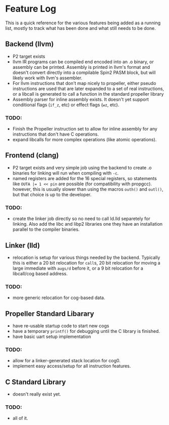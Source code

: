 # Feature Log
This is a quick reference for the various features being added as a running list, mostly to track what has been done and what still needs to be done.

## Backend (llvm)
- P2 target exists
- llvm IR programs can be compiled end encoded into an .o binary, or assembly can be printed. Assembly is printed in llvm's format and doesn't convert directly into a compilable Spin2 PASM block, but will likely work with llvm's assembler.
- For llvm instructions that don't map nicely to propeller, either pseudo instructions are used that are later expanded to a set of real instructions, or a libcall is generated to call a function in the standard propeller library
- Assembly parser for inline assembly exists. It doesn't yet support conditional flags (`if_z`, etc) or effect flags (`wz`, etc).

### TODO:
- Finish the Propeller instruction set to allow for inline assembly for any instructions that don't have C operations.
- expand libcalls for more complex operations (like atomic operations).

## Frontend (clang)
- P2 target exists and very simple job using the backend to create .o binaries for linking will run when compiling with `-c`.
- named registers are added for the 16 special registers, so statements like `OUTA |= 1 << pin` are possible (for compatibility with propgcc). however, this is usually slower than using the macros `outh()` and `outl()`, but that choice is up to the developer.

### TODO:
- create the linker job directly so no need to call ld.lld separetely for linking. Also add the libc and libp2 libraries one they have an installation parallel to the compiler binaries.

## Linker (lld)
- relocation is setup for various things needed by the backend. Typically this is either a 20 bit relocation for `call`s, 20 bit relocation for moving a large immediate with `augs/d` before it, or a 9 bit relocation for a libcall/cog based address.

### TODO:
- more generic relocation for cog-based data.

## Propeller Standard Libarary
- have re-usable startup code to start new cogs
- have a temporary `printf()` for debugging until the C library is finished.
- have basic uart setup implementation

### TODO:
- allow for a linker-generated stack location for cog0.
- implement easy access/setup for all instruction features.

## C Standard Library
- doesn't really exist yet.

### TODO:
- all of it.